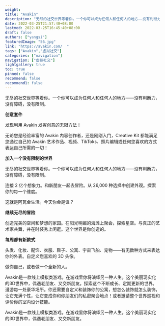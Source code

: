 ```yaml
---
weight: 
title: "Avakin"
description: "无尽的社交世界等着你。一个你可以成为任何人和任何人的地方——没有判断力，没有障碍，没有限制。"
date: 2022-03-25T21:57:40+08:00
lastmod: 2022-03-25T16:45:40+08:00
draft: false
authors: ["yangsi"]
featuredImage: "56.jpg"
link: "https://avakin.com/  "
tags: ["Avakin","虚拟社交"]
categories: ["navigation"]
navigation: ["虚拟社交"]
lightgallery: true
toc: true
pinned: false
recommend: false
recommend1: false
---
```


无尽的社交世界等着你。一个你可以成为任何人和任何人的地方——没有判断力，没有障碍，没有限制。

**创意套件**

发现利用 Avakin 发挥创意的无限方法！

无论您是经验丰富的 Avakin 内容创作者，还是刚刚入门，Creative Kit 都能满足您通过自己的 Avakin 艺术作品、视频、TikToks、照片编辑或任何您喜欢的方式表达自己所需的一切！

**加入一个没有限制的世界**

无尽的社交世界等着你。一个你可以成为任何人和任何人的地方——没有判断力，没有障碍，没有限制。

连接 2 亿个想象力。和新朋友一起去冒险。从 26,000 种选择中创建外观。探索你的每一个维度。

这就是阿瓦金生活。今天你会是谁？

**继续无尽的冒险**

创造完美的空间和梦想的家园。在阳光明媚的海滩上聚会，探索星空。与真正的艺术家共舞，并在时装秀上闲逛。这个世界是你创造的。

**每周都有新款式**

头发、化妆、配饰、衣服、鞋子、公寓、宇宙飞船、宠物——有无数种方式来表达你的外表。自定义您喜欢的 3D 头像。

做你自己，或者做一个全新的人。

Avakin是一款线上模拟类游戏。在游戏里你将演绎另一种人生。这个美丽现实化的3D世界中，偶遇老朋友、又交新朋友。探索这个不断成长、定期更新的世界，漫游每一处豪华场所。你还需要自定义和装饰你的公寓，想怎么装饰就怎么装饰，让它充满个性，让它变成你和你朋友们的私密聚会地点！或者邀请整个世界巡视和评价你的室内设计技能。

Avakin是一款线上模拟类游戏。在游戏里你将演绎另一种人生。这个美丽现实化的3D世界中，偶遇老朋友、又交新朋友。